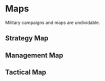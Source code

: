 ﻿# Maps

Military campaigns and maps are undividable.


## Strategy Map



## Management Map

## Tactical Map
